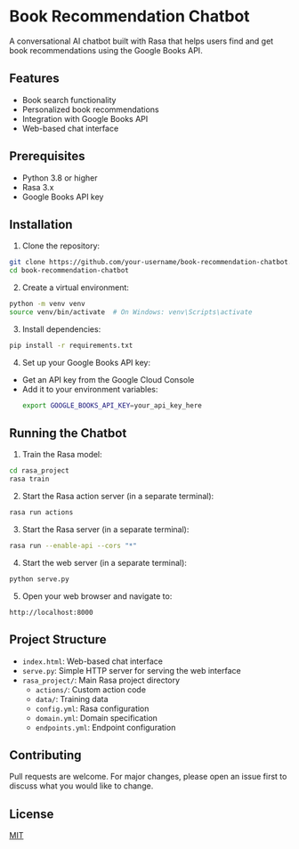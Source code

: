 # Book Recommendation Chatbot

A conversational AI chatbot built with Rasa that helps users find and get book recommendations using the Google Books API.

## Features

- Book search functionality
- Personalized book recommendations
- Integration with Google Books API
- Web-based chat interface

## Prerequisites

- Python 3.8 or higher
- Rasa 3.x
- Google Books API key

## Installation

1. Clone the repository:
```bash
git clone https://github.com/your-username/book-recommendation-chatbot.git
cd book-recommendation-chatbot
```

2. Create a virtual environment:
```bash
python -m venv venv
source venv/bin/activate  # On Windows: venv\Scripts\activate
```

3. Install dependencies:
```bash
pip install -r requirements.txt
```

4. Set up your Google Books API key:
- Get an API key from the Google Cloud Console
- Add it to your environment variables:
  ```bash
  export GOOGLE_BOOKS_API_KEY=your_api_key_here
  ```

## Running the Chatbot

1. Train the Rasa model:
```bash
cd rasa_project
rasa train
```

2. Start the Rasa action server (in a separate terminal):
```bash
rasa run actions
```

3. Start the Rasa server (in a separate terminal):
```bash
rasa run --enable-api --cors "*"
```

4. Start the web server (in a separate terminal):
```bash
python serve.py
```

5. Open your web browser and navigate to:
```
http://localhost:8000
```

## Project Structure

- `index.html`: Web-based chat interface
- `serve.py`: Simple HTTP server for serving the web interface
- `rasa_project/`: Main Rasa project directory
  - `actions/`: Custom action code
  - `data/`: Training data
  - `config.yml`: Rasa configuration
  - `domain.yml`: Domain specification
  - `endpoints.yml`: Endpoint configuration

## Contributing

Pull requests are welcome. For major changes, please open an issue first to discuss what you would like to change.

## License

[MIT](https://choosealicense.com/licenses/mit/)
